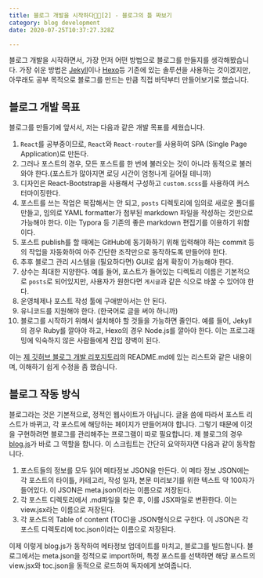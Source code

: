 ```yaml
---
title: 블로그 개발을 시작하다👨‍💻[2] - 블로그의 틀 짜보기
category: blog development
date: 2020-07-25T10:37:27.328Z

---
```


블로그 개발을 시작하면서, 가장 먼저 어떤 방법으로 블로그를 만들지를 생각해봤습니다. 가장 쉬운 방법은 [Jekyll](https://jekyllrb.com/)이나 [Hexo](https://hexo.io/)등 기존에 있는 솔루션을  사용하는 것이겠지만, 아무래도 공부 목적으로 블로그를 만드는 만큼 직접 바닥부터 만들어보기로 했습니다.

## 블로그 개발 목표

 블로그를 만들기에 앞서서, 저는 다음과 같은 개발 목표를 세웠습니다.

1. `React`를 공부중이므로, `React`와 `React-router`를 사용하여 SPA (Single Page Application)로 만든다.
2. 그러나 포스트의 경우, 모든 포스트를 한 번에 불러오는 것이 아니라 동적으로 불러와야 한다.(포스트가 많아지면 로딩 시간이 엄청나게 길어질 테니까)
3. 디자인은 React-Bootstrap을 사용해서 구성하고 `custom.scss`를 사용하여 커스터마이징한다.
4. 포스트를 쓰는 작업은 복잡해서는 안 되고, `posts` 디렉토리에 임의로 새로운 폴더를 만들고, 임의로 YAML formatter가 첨부된 markdown 파일을 작성하는 것만으로 가능해야 한다. 이는 Typora 등 기존의 좋은 markdown 편집기를 이용하기 위함이다.
5. 포스트 publish를 할 때에는 GitHub에 동기화하기 위해 입력해야 하는 commit 등의 작업을 자동화하여 아주 간단한 조작만으로 동작하도록 만들어야 한다.
6. 추후 블로그 관리 시스템을 (필요하다면) GUI로 쉽게 확장이 가능해야 한다.
7. 상수는 최대한 지양한다. 예를 들어, 포스트가 들어있는 디렉토리 이름은 기본적으로 `posts`로 되어있지만, 사용자가 원한다면 `게시글`과 같은 식으로 바꿀 수 있어야 한다.  
8. 운영체제나 포스트 작성 툴에 구애받아서는 안 된다.
9. 유니코드를 지원해야 한다. (한국어로 글을 써야 하니까)
10. 블로그를 시작하기 위해서 설치해야 할 것들을 가능하면 줄인다. 예를 들어, Jekyll의 경우 Ruby를 깔아야 하고, Hexo의 경우 Node.js를 깔아야 한다. 이는 프로그래밍에 익숙하지 않은 사람들에게 진입 장벽이 된다.

이는 [제 깃허브 블로그 개발 리포지토리](https://github.com/unknownpgr/github-blog)의 README.md에 있는 리스트와 같은 내용이며, 이해하기 쉽게 수정을 좀 했습니다.

## 블로그 작동 방식

 블로그라는 것은 기본적으로, 정적인 웹사이트가 아닙니다. 글을 씀에 따라서 포스트 리스트가 바뀌고, 각 포스트에 해당하는 페이지가 만들어져야 합니다. 그렇기 때문에 이것을 구현하려면 블로그를 관리해주는 프로그램이 따로 필요합니다. 제 블로그의 경우 [blog.js](https://github.com/unknownpgr/github-blog/blob/master/blog.js)가 바로 그 역할을 합니다. 이 스크립트는 간단히 요약하자면 다음과 같이 동작합니다.

1. 포스트들의 정보를 모두 읽어 메타정보 JSON을 만든다. 이 메타 정보 JSON에는 각 포스트의 타이틀, 카테고리, 작성 일자, 본문 미리보기를 위한 텍스트 약 100자가 들어있다. 이 JSON은 meta.json이라는 이름으로 저장된다.
2. 각 포스트 디렉토리에서 .md파일을 찾은 후, 이를 JSX파일로 변환한다. 이는 view.jsx라는 이름으로 저장된다.
3. 각 포스트의 Table of content (TOC)을 JSON형식으로 구한다. 이 JSON은 각 포스트 디렉토리에 toc.json이라는 이름으로 저장된다.

 이제 이렇게 blog.js가 동작하여 메타정보 업데이트를 마치고, 블로그를 빌드합니다. 블로그에서는 meta.json을 정적으로 import하며, 특정 포스트를 선택하면 해당 포스트의 view.jsx와 toc.json을 동적으로 로드하여 독자에게 보여줍니다.